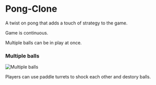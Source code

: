 # Pong-Clone
A twist on pong that adds a touch of strategy to the game.

Game is continuous.

Multiple balls can be in play at once.

### Multiple balls
![Multiple balls](Screenshot_1?raw=true)

Players can use paddle turrets to shock each other and destory balls.
